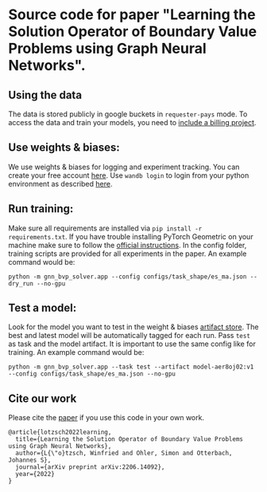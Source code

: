 # Source code for paper "Learning the Solution Operator of Boundary Value Problems using Graph Neural Networks".

## Using the data
The data is stored publicly in google buckets in `requester-pays` mode. To access the data and train your models, you need to [include a billing project](https://cloud.google.com/storage/docs/using-requester-pays#using).

## Use weights & biases:
We use weights & biases for logging and experiment tracking. You can create your free account [here](https://wandb.ai/).
Use `wandb login` to login from your python environment as described [here](https://docs.wandb.ai/quickstart).

## Run training:
Make sure all requirements are installed via `pip install -r requirements.txt`. 
If you have trouble installing PyTorch Geometric on your machine make sure to follow the [official instructions](https://pytorch-geometric.readthedocs.io/en/latest/notes/installation.html). 
In the config folder, training scripts are provided for all experiments in the paper.
An example command would be:

```
python -m gnn_bvp_solver.app --config configs/task_shape/es_ma.json --dry_run --no-gpu 
```

## Test a model:
Look for the model you want to test in the weight & biases [artifact store](https://docs.wandb.ai/guides/artifacts).
The best and latest model will be automatically tagged for each run. Pass `test` as task and the model artifact.
It is important to use the same config like for training.
An example command would be:

```
python -m gnn_bvp_solver.app --task test --artifact model-aer8oj02:v1 --config configs/task_shape/es_ma.json --no-gpu
```

## Cite our work
Please cite the [paper](https://arxiv.org/abs/2206.14092) if you use this code in your own work. 

```
@article{lotzsch2022learning,
  title={Learning the Solution Operator of Boundary Value Problems using Graph Neural Networks},
  author={L{\"o}tzsch, Winfried and Ohler, Simon and Otterbach, Johannes S},
  journal={arXiv preprint arXiv:2206.14092},
  year={2022}
}
```